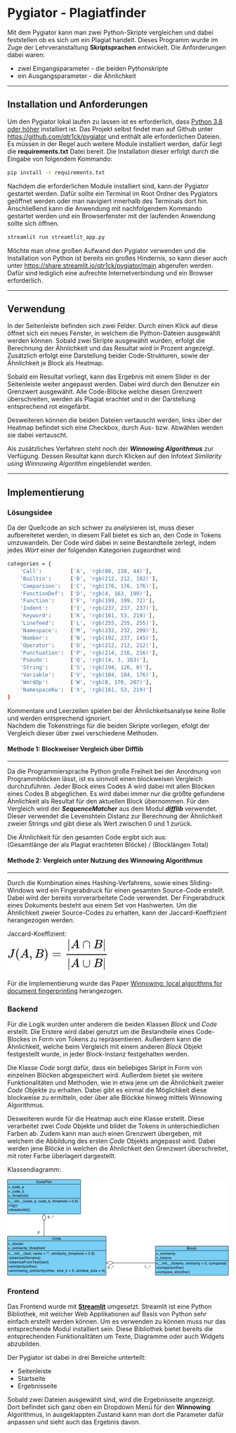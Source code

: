# Pygiator - Plagiatfinder

Mit dem Pygiator kann man zwei Python-Skripte vergleichen und dabei feststellen ob es sich um ein Plagiat handelt. Dieses Programm wurde im Zuge der Lehrveranstaltung **Skriptsprachen** entwickelt. Die Anforderungen dabei waren:

+ zwei Eingangsparameter - die beiden Pythonskripte
+ ein Ausgangsparameter - die Ähnlichkeit

---

## Installation und Anforderungen

Um den Pygiator lokal laufen zu lassen ist es erforderlich, dass [Python 3.8 oder höher](https://www.python.org/) installiert ist. Das Projekt selbst findet man auf Github unter https://github.com/qtr1ck/pygiator und enthält alle erforderlichen Dateien. Es müssen in der Regel auch weitere Module installiert werden, dafür liegt die **requirements.txt** Datei bereit. Die Installation dieser erfolgt durch die Eingabe von folgendem Kommando:

```bash
pip install -r requirements.txt
```

Nachdem die erforderlichen Module installiert sind, kann der Pygiator gestartet werden. Dafür sollte ein Terminal im Root Ordner des Pygiators geöffnet werden oder man navigiert innerhalb des Terminals dort hin. Anschließend kann die Anwendung mit nachfolgendem Kommando gestartet werden und ein Browserfenster mit der laufenden Anwendung sollte sich öffnen.

```bash
streamlit run streamtlit_app.py
```

Möchte man ohne großen Aufwand den Pygiator verwenden und die Installation von Python ist bereits ein großes Hindernis, so kann dieser auch unter https://share.streamlit.io/qtr1ck/pygiator/main abgerufen werden. Dafür sind lediglich eine aufrechte Internetverbindung und ein Browser erforderlich.

---

## Verwendung

In der Seitenleiste befinden sich zwei Felder. Durch einen Klick auf diese öffnet sich ein neues Fenster, in welchem die Python-Dateien ausgewählt werden können. Sobald zwei Skripte ausgewählt wurden, erfolgt die Berechnung der Ähnlichkeit und das Resultat wird in Prozent angezeigt. Zusätzlich erfolgt eine Darstellung beider Code-Strukturen, sowie der Ähnlichkeit je Block als Heatmap.

Sobald ein Resultat vorliegt, kann das Ergebnis mit einem Slider in der Seitenleiste weiter angepasst werden. Dabei wird durch den Benutzer ein Grenzwert ausgewählt. Alle Code-Blöcke welche diesen Grenzwert überschreiten, werden als Plagiat erachtet und in der Darstellung entsprechend rot eingefärbt.

Desweiteren können die beiden Dateien vertauscht werden, links über der Heatmap befindet sich eine Checkbox, durch Aus- bzw. Abwählen werden sie dabei vertauscht.

Als zusätzliches Verfahren steht noch der ***Winnowing Algorithmus*** zur Verfügung. Dessen Resultat kann durch Klicken auf den Infotext *Similarity using Winnowing Algorithm* eingeblendet werden. 

---

## Implementierung

### Lösungsidee

Da der Quellcode an sich schwer zu analysieren ist, muss dieser aufbereitetet werden, in diesem Fall bietet es sich an, den Code in Tokens umzuwandeln. Der Code wird
dabei in seine Bestandteile zerlegt, indem jedes *Wort* einer der folgenden Kategorien zugeordnet wird:

```bash
categories = {
    'Call':         ['A', 'rgb(80, 138, 44)'],
    'Builtin':      ['B', 'rgb(212, 212, 102)'],
    'Comparison':   ['C', 'rgb(176, 176, 176)'],
    'FunctionDef':  ['D', 'rgb(4, 163, 199)'],
    'Function':     ['F', 'rgb(199, 199, 72)'],
    'Indent':       ['I', 'rgb(237, 237, 237)'],
    'Keyword':      ['K', 'rgb(161, 53, 219)'],
    'Linefeed':     ['L', 'rgb(255, 255, 255)'],
    'Namespace':    ['M', 'rgb(232, 232, 209)'],
    'Number':       ['N', 'rgb(192, 237, 145)'],
    'Operator':     ['O', 'rgb(212, 212, 212)'],
    'Punctuation':  ['P', 'rgb(214, 216, 216)'],
    'Pseudo':       ['Q', 'rgb(14, 3, 163)'],
    'String':       ['S', 'rgb(194, 126, 0)'],
    'Variable':     ['V', 'rgb(184, 184, 176)'],
    'WordOp':       ['W', 'rgb(8, 170, 207)'],
    'NamespaceKw':  ['X', 'rgb(161, 53, 219)']
}
```

Kommentare und Leerzeilen spielen bei der Ähnlichkeitsanalyse keine Rolle und werden entsprechend ignoriert.  
Nachdem die Tokenstrings für die beiden Skripte vorliegen, efolgt der Vergleich dieser über zwei verschiedene Methoden.

#### Methode 1: Blockweiser Vergleich über Difflib

---

Da die Programmiersprache Python große Freiheit bei der Anordnung von Programmblöcken lässt, ist es sinnvoll einen blockweisen Vergleich durchzuführen. Jeder Block eines Codes A wird dabei mit allen Blöcken eines Codes B abgeglichen. Es wird dabei immer nur die größte gefundene Ähnlichkeit als Resultat für den aktuellen Block übernommen. Für den Vergleich wird der ***SequenceMatcher*** aus dem Modul ***difflib*** verwendet. Dieser verwendet die Levenshtein Distanz zur Berechnung der Ähnlichkeit zweier Strings und gibt diese als Wert zwischen 0 und 1 zurück.  
  
Die Ähnlichkeit für den gesamten Code ergibt sich aus:  
(Gesamtlänge der als Plagiat erachteten Blöcke) / (Blocklängen Total)

#### Methode 2: Vergleich unter Nutzung des Winnowing Algorithmus

---

Durch die Kombination eines Hashing-Verfahrens, sowie eines Sliding-Windows wird ein Fingerabdruck für einen gesamten Source-Code erstellt. Dabei wird der bereits vorverarbeitete Code verwendet. Der Fingerabdruck eines Dokuments besteht aus einem Set von Hashwerten. Um die Ähnlichkeit zweier Source-Codes zu erhalten, kann der Jaccard-Koeffizient herangezogen werden.  
  
Jaccard-Koeffizient:  
![Formel Jaccard-Koeffizient](./misc/jaccard.svg)
  
Für die Implementierung wurde das Paper [Winnowing: local algorithms for document fingerprinting](https://theory.stanford.edu/~aiken/publications/papers/sigmod03.pdf) herangezogen.

### Backend

Für die Logik wurden unter anderem die beiden Klassen *Block* und *Code* erstellt. Die Erstere wird dabei genutzt um die Bestandteile eines Code-Blockes in Form von Tokens zu repräsentieren. Außerdem kann die Ähnlichkeit, welche beim Vergleich mit einem anderen *Block* Objekt festgestellt wurde, in jeder Block-Instanz festgehalten werden.  

Die Klasse *Code* sorgt dafür, dass ein beliebiges Skript in Form von einzelnen Blöcken abgespeichert wird. Außerdem bietet sie weitere Funktionalitäten und Methoden, wie in etwa jene um die Ähnlichkeit zweier *Code* Objekte zu erhalten. Dabei gibt es einmal die Möglichkeit diese blockweise zu ermitteln, oder über alle Blöckke hinweg mittels Winnowing Algorithmus.

Desweiteren wurde für die Heatmap auch eine Klasse erstellt. Diese verarbeitet zwei *Code* Objekte und bildet die Tokens in unterschiedlichen Farben ab. Zudem kann man auch einen Grenzwert übergeben, mit welchem die Abbildung des ersten *Code* Objekts angepasst wird. Dabei werden jene Blöcke in welchen die Ähnlichkeit den Grenzwert überschreitet, mit roter Farbe überlagert dargestellt.

Klassendiagramm:

![UML Klassenmodel](./misc/uml-class-model.png)

### Frontend

Das Frontend wurde mit [**Streamlit**](https://www.streamlit.io/) umgesetzt. Streamlit ist eine Python Bibliothek, mit welcher Web Applikationen auf Basis von Python sehr einfach erstellt werden können. Um es verwenden zu können muss nur das entsprechende Modul
installiert sein. Diese Bibliothek bietet bereits die entsprechenden Funktionalitäten um Texte, Diagramme oder auch Widgets abzubilden.

Der Pygiator ist dabei in drei Bereiche unterteilt:

+ Seitenleiste
+ Startseite
+ Ergebnisseite

Sobald zwei Dateien ausgewählt sind, wird die Ergebnisseite angezeigt. Dort befindet sich ganz oben ein Dropdown Menü für den **Winnowing** Algorithmus, in ausgeklappten Zustand kann man dort die Parameter dafür anpassen und sieht auch das Ergebnis davon.
